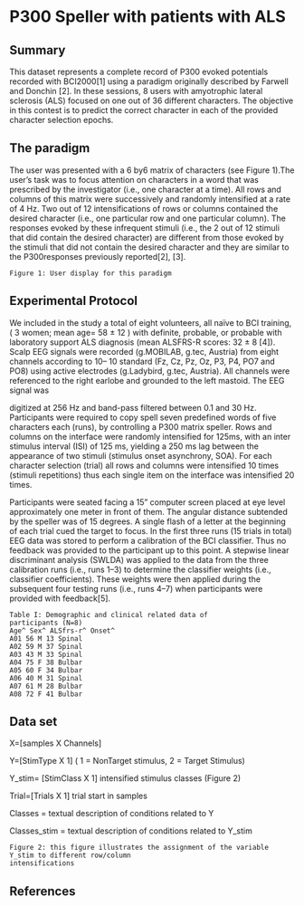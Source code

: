 # P300 Speller with patients with ALS

## Summary

This dataset represents a complete record of P300 evoked potentials recorded with BCI2000[1] using a
paradigm originally described by Farwell and Donchin [2]. In these sessions, 8 users with amyotrophic
lateral sclerosis (ALS) focused on one out of 36 different characters. The objective in this contest is to
predict the correct character in each of the provided character selection epochs.

## The paradigm

The user was presented with a 6 by6 matrix of characters (see Figure 1).The user’s task was to focus
attention on characters in a word that was prescribed by the investigator (i.e., one character at a time). All
rows and columns of this matrix were successively and randomly intensified at a rate of 4 Hz. Two out of 12
intensifications of rows or columns contained the desired character (i.e., one particular row and one
particular column). The responses evoked by these infrequent stimuli (i.e., the 2 out of 12 stimuli that did
contain the desired character) are different from those evoked by the stimuli that did not contain the
desired character and they are similar to the P300responses previously reported[2], [3].

```
Figure 1: User display for this paradigm
```
## Experimental Protocol

We included in the study a total of eight volunteers, all naïve to BCI training, ( 3 women; mean age= 58 ± 12 )
with definite, probable, or probable with laboratory support ALS diagnosis (mean ALSFRS-R scores: 32 ± 8
[4]). Scalp EEG signals were recorded (g.MOBILAB, g.tec, Austria) from eight channels according to 10– 10
standard (Fz, Cz, Pz, Oz, P3, P4, PO7 and PO8) using active electrodes (g.Ladybird, g.tec, Austria). All
channels were referenced to the right earlobe and grounded to the left mastoid. The EEG signal was


digitized at 256 Hz and band-pass filtered between 0.1 and 30 Hz. Participants were required to copy spell
seven predefined words of five characters each (runs), by controlling a P300 matrix speller. Rows and
columns on the interface were randomly intensified for 125ms, with an inter stimulus interval (ISI) of 125
ms, yielding a 250 ms lag between the appearance of two stimuli (stimulus onset asynchrony, SOA). For
each character selection (trial) all rows and columns were intensified 10 times (stimuli repetitions) thus
each single item on the interface was intensified 20 times.

Participants were seated facing a 15” computer screen placed at eye level approximately one meter in front
of them. The angular distance subtended by the speller was of 15 degrees. A single flash of a letter at the
beginning of each trial cued the target to focus. In the first three runs (15 trials in total) EEG data was
stored to perform a calibration of the BCI classifier. Thus no feedback was provided to the participant up to
this point. A stepwise linear discriminant analysis (SWLDA) was applied to the data from the three
calibration runs (i.e., runs 1–3) to determine the classifier weights (i.e., classifier coefficients). These
weights were then applied during the subsequent four testing runs (i.e., runs 4–7) when participants were
provided with feedback[5].

```
Table I: Demographic and clinical related data of
participants (N=8)
Age^ Sex^ ALSfrs-r^ Onset^
A01 56 M 13 Spinal
A02 59 M 37 Spinal
A03 43 M 33 Spinal
A04 75 F 38 Bulbar
A05 60 F 34 Bulbar
A06 40 M 31 Spinal
A07 61 M 28 Bulbar
A08 72 F 41 Bulbar
```
## Data set

X=[samples X Channels]

Y=[StimType X 1] ( 1 = NonTarget stimulus, 2 = Target Stimulus)

Y_stim= [StimClass X 1] intensified stimulus classes (Figure 2)

Trial=[Trials X 1] trial start in samples

Classes = textual description of conditions related to Y

Classes_stim = textual description of conditions related to Y_stim


```
Figure 2: this figure illustrates the assignment of the variable Y_stim to different row/column
intensifications
```
## References
